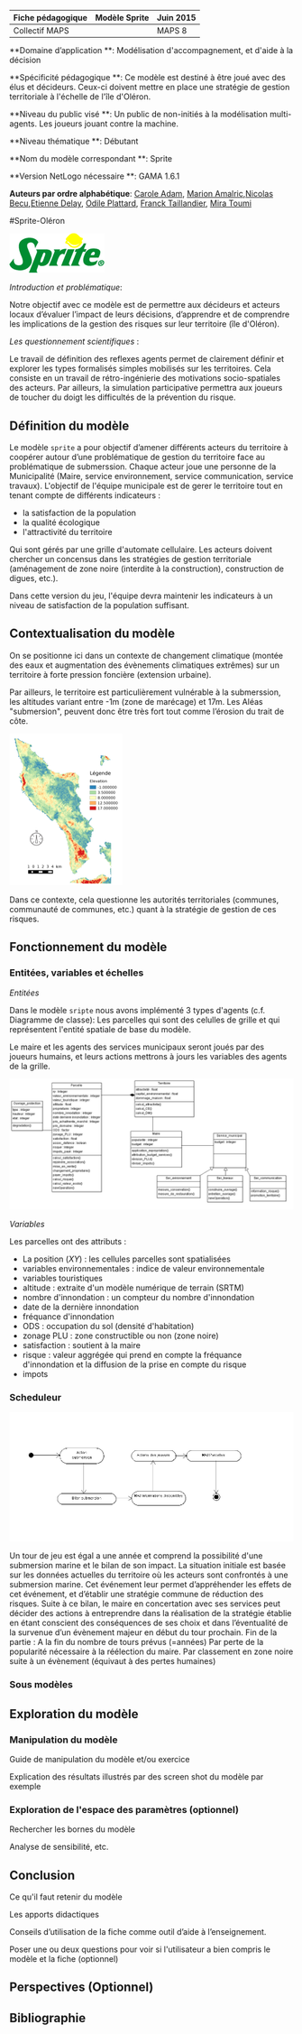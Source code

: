 Fiche pédagogique | Modèle Sprite | Juin 2015
------|-------|--------
Collectif MAPS||MAPS 8

**Domaine d’application **:
Modélisation d'accompagnement, et d'aide à la décision

**Spécificité pédagogique **: Ce modèle est destiné à être joué avec des élus et décideurs. Ceux-ci doivent mettre en place une stratégie de gestion territoriale à l'échelle de l'île d'Oléron.

**Niveau du public visé **: Un public de non-initiés à la modélisation multi-agents. Les joueurs jouant contre la machine. 

**Niveau thématique **: Débutant

**Nom du modèle correspondant **: Sprite

**Version NetLogo nécessaire **: GAMA 1.6.1

**Auteurs par ordre alphabétique**: [Carole Adam](mailto:carole.adam.rmit@gmail.com), [Marion Amalric](mailto:marion.amalric@univ-tours.fr),[Nicolas Becu](mailto:nicolas.becu@univ-lr.fr),[Etienne Delay](mailto:etienne.delay@gmail.com), [Odile Plattard](mailto:odileplattard@gmail.com), [Franck Taillandier](mailto:franck.taillandier@u-bordeaux.fr), [Mira Toumi](mailto:toumi.mira@live.fr)

#Sprite-Oléron


![illustation du modele](./img/sprite_logo.gif "mnt d'après srtm")


_Introduction et problématique_: 

Notre objectif avec ce modèle est de permettre aux décideurs et acteurs locaux d’évaluer l’impact de leurs décisions, d’apprendre et de comprendre les implications de la gestion des risques sur leur territoire (île d'Oléron).

_Les questionnement scientifiques_ :

Le travail de définition des reflexes agents permet de clairement définir et explorer les types formalisés simples mobilisés sur les territoires. Cela consiste en un travail de rétro-ingénierie des motivations socio-spatiales des acteurs. Par ailleurs, la simulation participative permettra aux joueurs de toucher du doigt les difficultés de la prévention du risque.  

## Définition du modèle

Le modèle `sprite` a pour objectif d’amener différents acteurs du territoire à coopérer autour d’une problématique de gestion du territoire face au problématique de submerssion. Chaque acteur joue une personne de la Municipalité (Maire, service environnement, service communication, service travaux). L'objectif de l'équipe municipale est de gerer le territoire tout en tenant compte de différents indicateurs : 

 * la satisfaction de la population
 * la qualité écologique 
 * l'attractivité du territoire

Qui sont gérés par une grille d'automate cellulaire. Les acteurs doivent chercher un concensus dans les stratégies de gestion territoriale (aménagement de zone noire (interdite à la construction), construction de digues, etc.).

Dans cette version du jeu, l'équipe devra maintenir les indicateurs à un niveau de satisfaction de la population suffisant.


## Contextualisation du modèle
On se positionne ici dans un contexte de changement climatique (montée des eaux et augmentation des évènements climatiques extrêmes) sur un territoire à forte pression foncière (extension urbaine).

Par ailleurs, le territoire est particulièrement vulnérable à la submerssion, les altitudes variant entre -1m (zone de marécage) et 17m. Les Aléas "submersion", peuvent donc être très fort tout comme l’érosion du trait de côte.

![mnt du modèle](./img/mnt.jpg "logo déposé sprite")

Dans ce contexte, cela questionne les autorités territoriales (communes, communauté de communes, etc.) quant à la stratégie de gestion de ces risques.

## Fonctionnement du modèle

### Entitées, variables et échelles 

_Entitées_

Dans le modèle `sripte` nous avons implémenté 3 types d'agents (c.f. Diagramme de classe): Les parcelles qui sont des celulles de grille et qui représentent l'entité spatiale de base du modèle. 

Le maire et les agents des services municipaux seront joués par des joueurs humains, et leurs actions mettrons à jours les variables des agents de la grille. 

![Diagramme de classe](./img/uml_class.png "Diagrammme de classe UML")

_Variables_

Les parcelles ont des attributs : 

 * La position (_XY_) : les cellules parcelles sont spatialisées
 * variables environnementales : indice de valeur environnementale
 * variables touristiques
 * altitude : extraite d'un modèle numérique de terrain (SRTM)
 * nombre d'innondation : un compteur du nombre d'innondation
 * date de la dernière innondation
 * fréquance d'innondation
 * ODS : occupation du sol (densité d'habitation)
 * zonage PLU : zone constructible ou non (zone noire)
 * satisfaction : soutient à la maire
 * risque : valeur aggrégée qui prend en compte la fréquance d'innondation et la diffusion de la prise en compte du risque 
 * impots

### Scheduleur

![Diagramme de classe](./img/scheduleur.png)


Un tour de jeu est égal a une année et comprend la possibilité d'une submersion marine et le bilan de son impact. 
La situation initiale est basée sur les données actuelles du territoire où les acteurs sont confrontés à une submersion marine. Cet événement leur  permet d’appréhender les effets de cet événement, et d’établir une stratégie commune de réduction des risques. Suite à ce bilan, le maire en concertation avec ses services  peut décider des actions à entreprendre dans la réalisation de la stratégie établie en étant conscient des conséquences de ses choix et dans l’éventualité de la survenue d’un évènement majeur en début du tour prochain.
Fin de la partie : 
A la fin du nombre de tours prévus (=années)
Par perte de la popularité nécessaire à la réélection du maire.
Par classement en zone noire suite à un évènement (équivaut à des pertes humaines)

### Sous modèles



## Exploration du modèle
### Manipulation du modèle
Guide de manipulation du modèle et/ou exercice

Explication des résultats illustrés par des screen shot du modèle par exemple

### Exploration de l'espace des paramètres (optionnel)
Rechercher les bornes du modèle

Analyse de sensibilité, etc.
## Conclusion
Ce qu'il faut retenir du modèle

Les apports didactiques

Conseils d’utilisation de la fiche comme outil d’aide à l’enseignement.

Poser une ou deux questions pour voir si l'utilisateur a bien compris le modèle et la fiche (optionnel)

## Perspectives (Optionnel)
## Bibliographie
